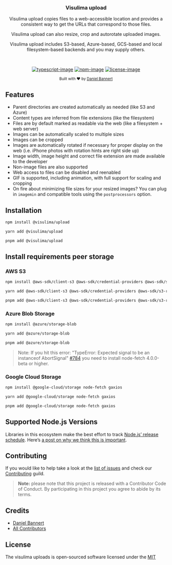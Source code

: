 <div align="center">
  <h3>Visulima upload</h3>
  <p>Visulima upload copies files to a web-accessible location and provides a consistent way to get the URLs that correspond to those files.</p>
  <p>Visulima upload can also resize, crop and autorotate uploaded images.</p>
  <p>Visulima upload includes S3-based, Azure-based, GCS-based and local filesystem-based backends and you may supply others.</p>
</div>

<br />

<div align="center">

[![typescript-image]][typescript-url] [![npm-image]][npm-url] [![license-image]][license-url]

</div>

<div align="center">
  <sub>Built with ❤︎ by <a href="https://twitter.com/_prisis_">Daniel Bannert</a></sub>
</div>

## Features

- Parent directories are created automatically as needed (like S3 and Azure)
- Content types are inferred from file extensions (like the filesystem)
- Files are by default marked as readable via the web (like a filesystem + web server)
- Images can be automatically scaled to multiple sizes
- Images can be cropped
- Images are automatically rotated if necessary for proper display on the web (i.e. iPhone photos with rotation hints are right side up)
- Image width, image height and correct file extension are made available to the developer
- Non-image files are also supported
- Web access to files can be disabled and reenabled
- GIF is supported, including animation, with full support for scaling and cropping
- On fire about minimizing file sizes for your resized images? You can plug in `imagemin` and compatible tools using the `postprocessors` option.

## Installation

```sh
npm install @visulima/upload
```

```sh
yarn add @visulima/upload
```

```sh
pnpm add @visulima/upload
```

## Install requirements peer storage

### AWS S3

```sh
npm install @aws-sdk/client-s3 @aws-sdk/credential-providers @aws-sdk/s3-request-presigner @aws-sdk/signature-v4-crt aws-crt
```

```sh
yarn add @aws-sdk/client-s3 @aws-sdk/credential-providers @aws-sdk/s3-request-presigner @aws-sdk/signature-v4-crt aws-crt
```

```sh
pnpm add @aws-sdk/client-s3 @aws-sdk/credential-providers @aws-sdk/s3-request-presigner @aws-sdk/signature-v4-crt aws-crt
```

### Azure Blob Storage

```sh
npm install @azure/storage-blob
```

```sh
yarn add @azure/storage-blob
```

```sh
pnpm add @azure/storage-blob
```

> Note: If you hit this error: "TypeError: Expected signal to be an instanceof AbortSignal" [#784](https://github.com/node-fetch/node-fetch/issues/784) you need to install node-fetch 4.0.0-beta or higher.

### Google Cloud Storage

```sh
npm install @google-cloud/storage node-fetch gaxios
```

```sh
yarn add @google-cloud/storage node-fetch gaxios
```

```sh
pnpm add @google-cloud/storage node-fetch gaxios
```

## Supported Node.js Versions

Libraries in this ecosystem make the best effort to track
[Node.js’ release schedule](https://github.com/nodejs/release#release-schedule). Here’s [a
post on why we think this is important](https://medium.com/the-node-js-collection/maintainers-should-consider-following-node-js-release-schedule-ab08ed4de71a).

## Contributing

If you would like to help take a look at the [list of issues](https://github.com/visulima/visulima/issues) and check our [Contributing](.github/CONTRIBUTING.md) guild.

> **Note:** please note that this project is released with a Contributor Code of Conduct. By participating in this project you agree to abide by its terms.

## Credits

- [Daniel Bannert](https://github.com/prisis)
- [All Contributors](https://github.com/visulima/visulima/graphs/contributors)

## License

The visulima uploads is open-sourced software licensed under the [MIT][license-url]

[typescript-image]: https://img.shields.io/badge/Typescript-294E80.svg?style=for-the-badge&logo=typescript
[typescript-url]: "typescript"
[license-image]: https://img.shields.io/npm/l/@visulima/upload?color=blueviolet&style=for-the-badge
[license-url]: LICENSE.md "license"
[npm-image]: https://img.shields.io/npm/v/@visulima/upload/latest.svg?style=for-the-badge&logo=npm
[npm-url]: https://www.npmjs.com/package/@visulima/upload/v/latest "npm"

